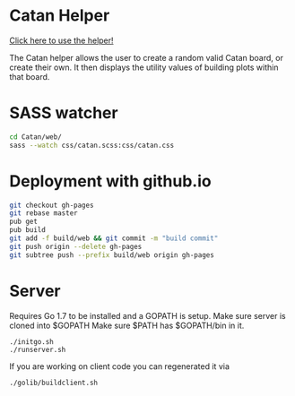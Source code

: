 
# Catan Helper
[Click here to use the helper!](http://jerold.github.io/Catan)

The Catan helper allows the user to create a random valid Catan board, or create their own. It then displays the utility values of building plots within that board.

# SASS watcher
```bash
cd Catan/web/
sass --watch css/catan.scss:css/catan.css
```

# Deployment with github.io

```bash
git checkout gh-pages
git rebase master
pub get
pub build
git add -f build/web && git commit -m "build commit"
git push origin --delete gh-pages
git subtree push --prefix build/web origin gh-pages
```

# Server
Requires Go 1.7 to be installed and a GOPATH is setup.
Make sure server is cloned into $GOPATH
Make sure $PATH has $GOPATH/bin in it.

```
./initgo.sh
./runserver.sh
```

If you are working on client code you can regenerated it via
```
./golib/buildclient.sh
```
